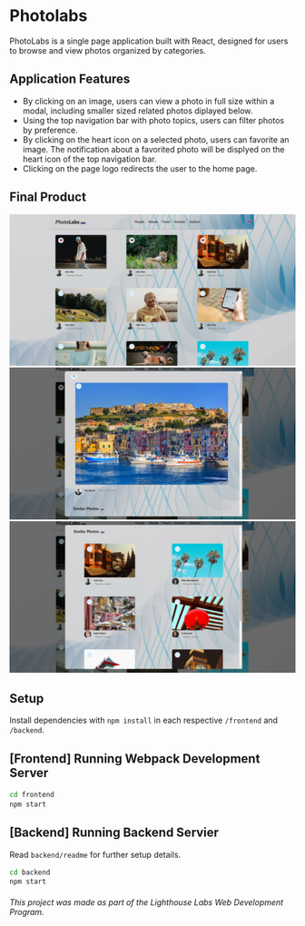 # Photolabs

PhotoLabs is a single page application built with React, designed for users to browse and view photos organized by categories.

## Application Features

* By clicking on an image, users can view a photo in full size within a modal, including smaller sized related photos diplayed below.
* Using the top navigation bar with photo topics, users can filter photos by preference.
* By clicking on the heart icon on a selected photo, users can favorite an image. The notification about a favorited photo will be displyed on the heart icon of the top navigation bar.
* Clicking on the page logo redirects the user to the home page.

## Final Product

![Home Page](https://github.com/Vhkan/photoLabs/blob/main/documents/homeViewPage.png "Home Page View")
![Modal View Page lg](https://github.com/Vhkan/photoLabs/blob/main/documents/modalViewPageLg.png "Modal View with selected photo")
![Modal View Page sm](https://github.com/Vhkan/photoLabs/blob/main/documents/modalViewPageSm.png "Modal View with smaller-sized photos")

## Setup

Install dependencies with `npm install` in each respective `/frontend` and `/backend`.

## [Frontend] Running Webpack Development Server

```sh
cd frontend
npm start
```

## [Backend] Running Backend Servier

Read `backend/readme` for further setup details.

```sh
cd backend
npm start
```

###### This project was made as part of the Lighthouse Labs Web Development Program. 